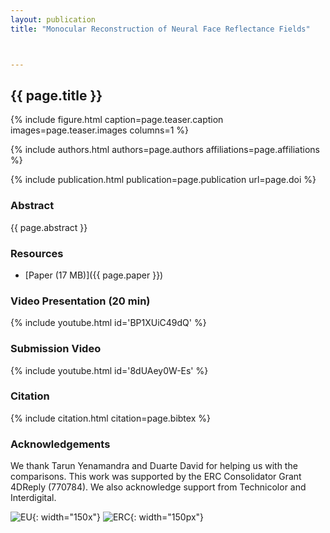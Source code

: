 ```yaml
---
layout: publication
title: "Monocular Reconstruction of Neural Face Reflectance Fields"



---
```


## {{ page.title }}

{% include figure.html caption=page.teaser.caption images=page.teaser.images columns=1 %}

{% include authors.html authors=page.authors affiliations=page.affiliations %}

{% include publication.html publication=page.publication url=page.doi %}

### Abstract

{{ page.abstract }}

### Resources

* [Paper (17 MB)]({{ page.paper }})

<!--
* [Official publisher page]({{page.doi}}) &nbsp; [![ACM](ACM_logo.svg){: width="40x"}]({{page.doi}})
-->

### Video Presentation (20 min)

{% include youtube.html id='BP1XUiC49dQ' %}

### Submission Video

{% include youtube.html id='8dUAey0W-Es' %}

### Citation

{% include citation.html citation=page.bibtex %}


### Acknowledgements
We thank Tarun Yenamandra and Duarte David for helping us with the comparisons. This work was supported by the ERC Consolidator Grant 4DReply (770784). We also acknowledge support from Technicolor and Interdigital.

![EU](flag_yellow_low.jpg){: width="150x"}
![ERC](LOGO-ERC.jpg){: width="150px"}
